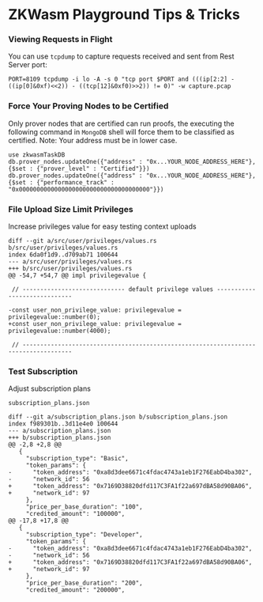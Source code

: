 # ZKWasm Playground Tips & Tricks

### Viewing Requests in Flight

You can use `tcpdump` to capture requests received and sent from Rest Server port:

```
PORT=8109 tcpdump -i lo -A -s 0 "tcp port $PORT and (((ip[2:2] - ((ip[0]&0xf)<<2)) - ((tcp[12]&0xf0)>>2)) != 0)" -w capture.pcap
```

### Force Your Proving Nodes to be Certified

Only prover nodes that are certified can run proofs, the executing the following command in `MongoDB` shell will force them to be classified as
certified.
Note: Your address must be in lower case.

```
use zkwasmTaskDB
db.prover_nodes.updateOne({"address" : "0x...YOUR_NODE_ADDRESS_HERE"}, {$set : {"prover_level" : "Certified"}})
db.prover_nodes.updateOne({"address" : "0x...YOUR_NODE_ADDRESS_HERE"}, {$set : {"performance_track" : "0x0000000000000000000000000000000000000"}})
```

### File Upload Size Limit Privileges 

Increase privileges value for easy testing context uploads
```
diff --git a/src/user/privileges/values.rs b/src/user/privileges/values.rs
index 6da0f1d9..d709ab71 100644
--- a/src/user/privileges/values.rs
+++ b/src/user/privileges/values.rs
@@ -54,7 +54,7 @@ impl privilegevalue {

 // ----------------------------- default privilege values -----------------------------

-const user_non_privilege_value: privilegevalue = privilegevalue::number(0);
+const user_non_privilege_value: privilegevalue = privilegevalue::number(4000);

 // ------------------------------------------------------------------------------------
```

### Test Subscription

Adjust subscription plans

`subscription_plans.json`
```
diff --git a/subscription_plans.json b/subscription_plans.json
index f989301b..3d11e4e0 100644
--- a/subscription_plans.json
+++ b/subscription_plans.json
@@ -2,8 +2,8 @@
   {
     "subscription_type": "Basic",
     "token_params": {
-      "token_address": "0xa8d3dee6671c4fdac4743a1eb1F276EabD4ba302",
-      "network_id": 56
+      "token_address": "0x7169D38820dfd117C3FA1f22a697dBA58d90BA06",
+      "network_id": 97
     },
     "price_per_base_duration": "100",
     "credited_amount": "100000",
@@ -17,8 +17,8 @@
   {
     "subscription_type": "Developer",
     "token_params": {
-      "token_address": "0xa8d3dee6671c4fdac4743a1eb1F276EabD4ba302",
-      "network_id": 56
+      "token_address": "0x7169D38820dfd117C3FA1f22a697dBA58d90BA06",
+      "network_id": 97
     },
     "price_per_base_duration": "200",
     "credited_amount": "200000",
```

